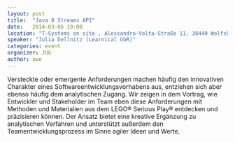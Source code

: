 ```yaml
---
layout: post
title:  "Java 8 Streams API"
date:   2014-03-06 19:00
location: "T-Systems on site , Alessandro-Volta-Straße 11, 38440 Wolfsburg"
speaker: "Julia Dellnitz (Learnical GbR)"
categories: event
organizer: JUG
author: uwe
---
```

Versteckte oder emergente Anforderungen machen häufig den innovativen Charakter eines Softwareentwicklungsvorhabens aus,
entziehen sich aber ebenso häufig dem analytischen Zugang. Wir zeigen in dem Vortrag, wie Entwickler und Stakeholder
im Team eben diese Anforderungen mit Methoden und Materialien aus dem LEGO® Serious Play® entdecken und präzisieren
können. Der Ansatz bietet eine kreative Ergänzung zu analytischen Verfahren und unterstützt außerdem den
Teamentwicklungsprozess im Sinne agiler Ideen und Werte.

